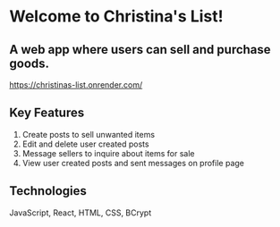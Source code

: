 # Welcome to Christina's List! 
## A web app where users can sell and purchase goods.

https://christinas-list.onrender.com/

## Key Features

1. Create posts to sell unwanted items
2. Edit and delete user created posts
3. Message sellers to inquire about items for sale 
4. View user created posts and sent messages on profile page

## Technologies

JavaScript, React, HTML, CSS, BCrypt

